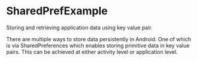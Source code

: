# SharedPrefExample
Storing and retrieving application data using key value pair.

There are multiple ways to store data persistently in Android. One of which is via SharedPreferences which enables storing primitive data in key value pairs. This can be achieved at either activity level or application level.
